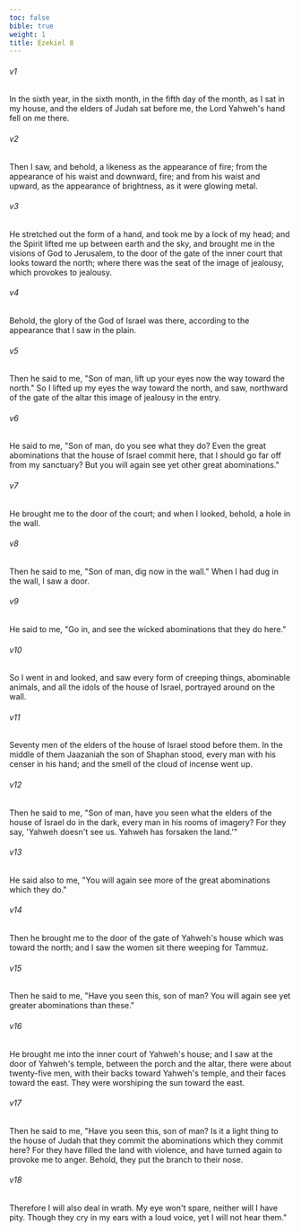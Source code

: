 ```yaml
---
toc: false
bible: true
weight: 1
title: Ezekiel 8
---
```




###### v1 
In the sixth year, in the sixth month, in the fifth day of the month, as I sat in my house, and the elders of Judah sat before me, the Lord Yahweh's hand fell on me there. 

###### v2 
Then I saw, and behold, a likeness as the appearance of fire; from the appearance of his waist and downward, fire; and from his waist and upward, as the appearance of brightness, as it were glowing metal. 

###### v3 
He stretched out the form of a hand, and took me by a lock of my head; and the Spirit lifted me up between earth and the sky, and brought me in the visions of God to Jerusalem, to the door of the gate of the inner court that looks toward the north; where there was the seat of the image of jealousy, which provokes to jealousy. 

###### v4 
Behold, the glory of the God of Israel was there, according to the appearance that I saw in the plain. 

###### v5 
Then he said to me, "Son of man, lift up your eyes now the way toward the north." So I lifted up my eyes the way toward the north, and saw, northward of the gate of the altar this image of jealousy in the entry. 

###### v6 
He said to me, "Son of man, do you see what they do? Even the great abominations that the house of Israel commit here, that I should go far off from my sanctuary? But you will again see yet other great abominations." 

###### v7 
He brought me to the door of the court; and when I looked, behold, a hole in the wall. 

###### v8 
Then he said to me, "Son of man, dig now in the wall." When I had dug in the wall, I saw a door. 

###### v9 
He said to me, "Go in, and see the wicked abominations that they do here." 

###### v10 
So I went in and looked, and saw every form of creeping things, abominable animals, and all the idols of the house of Israel, portrayed around on the wall. 

###### v11 
Seventy men of the elders of the house of Israel stood before them. In the middle of them Jaazaniah the son of Shaphan stood, every man with his censer in his hand; and the smell of the cloud of incense went up. 

###### v12 
Then he said to me, "Son of man, have you seen what the elders of the house of Israel do in the dark, every man in his rooms of imagery? For they say, 'Yahweh doesn't see us. Yahweh has forsaken the land.'" 

###### v13 
He said also to me, "You will again see more of the great abominations which they do." 

###### v14 
Then he brought me to the door of the gate of Yahweh's house which was toward the north; and I saw the women sit there weeping for Tammuz. 

###### v15 
Then he said to me, "Have you seen this, son of man? You will again see yet greater abominations than these." 

###### v16 
He brought me into the inner court of Yahweh's house; and I saw at the door of Yahweh's temple, between the porch and the altar, there were about twenty-five men, with their backs toward Yahweh's temple, and their faces toward the east. They were worshiping the sun toward the east. 

###### v17 
Then he said to me, "Have you seen this, son of man? Is it a light thing to the house of Judah that they commit the abominations which they commit here? For they have filled the land with violence, and have turned again to provoke me to anger. Behold, they put the branch to their nose. 

###### v18 
Therefore I will also deal in wrath. My eye won't spare, neither will I have pity. Though they cry in my ears with a loud voice, yet I will not hear them."
